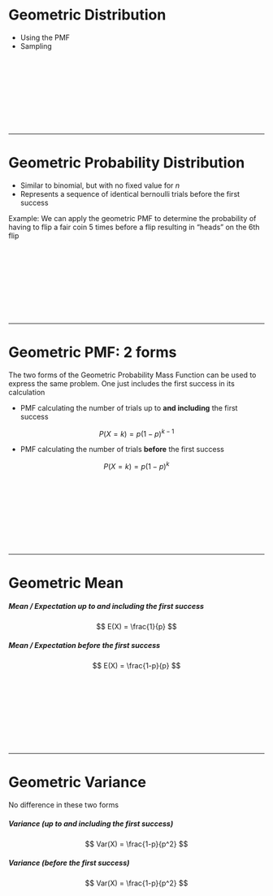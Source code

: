 # Geometric Distribution
* Using the PMF
* Sampling


<br><br><br><br><br><br><br><br>

--------------------------------
# Geometric Probability Distribution
* Similar to binomial, but with no fixed value for $n$ 
* Represents a sequence of identical bernoulli trials before the first success

Example: We can apply the geometric PMF to determine the probability of having to flip a fair coin 5 times before a flip resulting in “heads” on the 6th flip


<br><br><br><br><br><br><br><br>

--------------------------------
# Geometric PMF: 2 forms
The two forms of the Geometric Probability Mass Function can be used to express the same problem. One just includes the first success in its calculation

* PMF calculating the number of trials up to **and including** the first success

$$
P(X=k) = p (1-p)^{k-1}
$$

* PMF calculating the number of trials **before** the first success

$$
P(X=k) = p (1-p)^{k}
$$


<br><br><br><br><br><br><br><br>

--------------------------------
# Geometric Mean

##### Mean / Expectation up to **and including** the first success

$$
E(X) = \frac{1}{p}
$$

##### Mean / Expectation **before** the first success

$$
E(X) = \frac{1-p}{p}
$$


<br><br><br><br><br><br><br><br>

--------------------------------
# Geometric Variance
No difference in these two forms

##### Variance (up to **and including** the first success)

$$
Var(X) = \frac{1-p}{p^2}
$$

##### Variance (**before** the first success)

$$
Var(X) = \frac{1-p}{p^2}
$$


